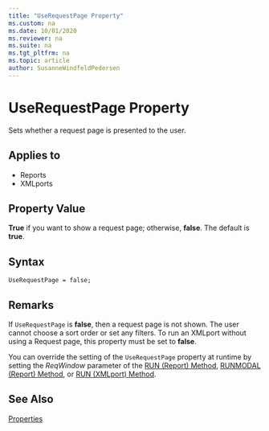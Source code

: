 ```yaml
---
title: "UseRequestPage Property"
ms.custom: na
ms.date: 10/01/2020
ms.reviewer: na
ms.suite: na
ms.tgt_pltfrm: na
ms.topic: article
author: SusanneWindfeldPedersen
---
```


# UseRequestPage Property

Sets whether a request page is presented to the user.  
  
## Applies to  
  
- Reports  
- XMLports  
  
## Property Value  

**True** if you want to show a request page; otherwise, **false**. The default is **true**.

## Syntax

```AL
UseRequestPage = false;
```  
  
## Remarks  

If `UseRequestPage` is **false**, then a request page is not shown. The user cannot choose a sort order or set any filters. To run an XMLport without using a Request page, this property must be set to **false**.
  
You can override the setting of the `UseRequestPage` property at runtime by setting the *ReqWindow* parameter of the [RUN (Report) Method](../methods-auto/report/report-run-method.md), [RUNMODAL (Report) Method](../methods-auto/report/report-runmodal-method.md), or [RUN (XMLport) Method](../methods-auto/xmlport/xmlport-run-method.md).

## See Also

[Properties](devenv-properties.md)  